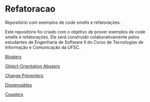 # Refatoracao
Repositório com exemplos de code smells e refatorações.

Este repositório foi criado com o objetivo de prover exemplos de code smells e refatorações. 
Ele será construído colaborativamente pelos estudantes de Engenharia de Software II do Curso de Tecnologias de Informação e Comunicação da UFSC.

[Bloaters](https://github.com/andreabord/refatoracao/wiki/Bloaters)

[Object-Orientation Abusers](https://github.com/andreabord/refatoracao/wiki/Object%E2%80%90Orientation-Abusers)

[Change Preventers](https://github.com/andreabord/refatoracao/wiki/Bloaters)

[Dispensables](https://github.com/andreabord/refatoracao/wiki/Bloaters)

[Couplers](https://github.com/andreabord/refatoracao/wiki/Bloaters)
